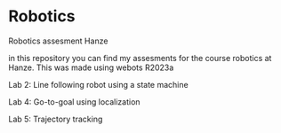 # Robotics
Robotics assesment Hanze

in this repository you can find my assesments for the course robotics at Hanze.
This was made using webots R2023a

Lab 2:
Line following robot using a state machine

Lab 4: 
Go-to-goal using localization

Lab 5:
Trajectory tracking
